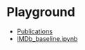 # Playground
* [Publications](docs/publications)
* [IMDb_baseline.ipynb](https://colab.research.google.com/github/tianjianjiang/playground/blob/master/IMDb_baseline.ipynb)
